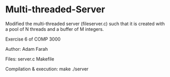 # Multi-threaded-Server
Modified the multi-threaded server (fileserver.c) such that it is created with a pool of N threads and a buffer of M integers. 

Exercise 6 of COMP 3000

Author: Adam Farah

Files: server.c Makefile

Compilation & execution:  make
                          ./server
